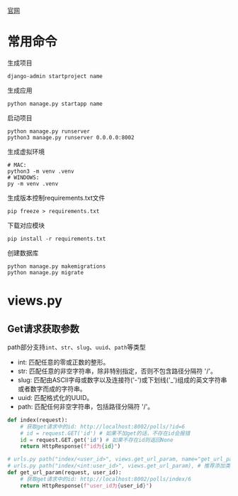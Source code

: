 [官网](https://docs.djangoproject.com/zh-hans/5.1/)

# 常用命令
生成项目
```shell
django-admin startproject name
```
生成应用
```shell
python manage.py startapp name
```
启动项目
```shell
python manage.py runserver
python3 manage.py runserver 0.0.0.0:8002 
```
生成虚拟环境
```
# MAC:
python3 -m venv .venv
# WINDOWS:
py -m venv .venv
```
生成版本控制requirements.txt文件
```shell
pip freeze > requirements.txt
```
下载对应模块
```shell
pip install -r requirements.txt
```
创建数据库
```shell
python manage.py makemigrations
python manage.py migrate
```

# views.py
## Get请求获取参数
path部分支持`int`、`str`、`slug`、`uuid`、`path`等类型<br>
* int: 匹配任意的零或正数的整形。
* str: 匹配任意的非空字符串，除非特别指定，否则不包含路径分隔符 '/'。
* slug: 匹配由ASCII字母或数字以及连接符('-')或下划线('_')组成的英文字符串或者数字而成的字符串。
* uuid: 匹配格式化的UUID。
* path: 匹配任何非空字符串，包括路径分隔符 '/'。

```python
def index(request):
    # 获取get请求中的id: http://localhost:8002/polls/?id=6
    # id = request.GET('id') # 如果不加get的话，不存在id会报错
    id = request.GET.get('id') # 如果不存在id则返回None
    return HttpResponse(f"id为{id}")

# urls.py path("index/<user_id>", views.get_url_param, name="get_url_param"),
# urls.py path("index/<int:user_id>", views.get_url_param), # 推荐添加类型，如果不是整形则返回404
def get_url_param(request, user_id):
    # 获取get请求中的id: http://localhost:8002/polls/index/6
    return HttpResponse(f"user_id为{user_id}")
```
